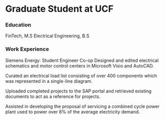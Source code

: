 # Graduate Student at UCF

### Education
FinTech, M.S
Electrical Engineering, B.S

### Work Experience
Siemens Energy: Student Engineer Co-op 
Designed and edited electrical schematics and motor control centers in Microsoft Visio and AutoCAD.

Curated an electrical load list consisting of over 400 components which was represented in a single-line diagram.

Uploaded completed projects to the SAP portal and retrieved existing documents to act as a reference for projects.

Assisted in developing the proposal of servicing a combined cycle power plant used to power over 8% of the average electricity demand.

